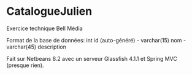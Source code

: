 # CatalogueJulien
Exercice technique Bell Média

Format de la base de données: int id (auto-généré) - varchar(15) nom - varchar(45) description

Fait sur Netbeans 8.2 avec un serveur Glassfish 4.1.1 et Spring MVC (presque rien).
